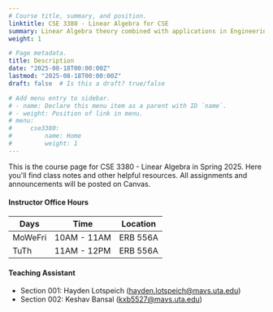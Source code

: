 ```yaml
---
# Course title, summary, and position.
linktitle: CSE 3380 - Linear Algebra for CSE
summary: Linear Algebra theory combined with applications in Engineering and Computer Science.
weight: 1

# Page metadata.
title: Description
date: "2025-08-18T00:00:00Z"
lastmod: "2025-08-18T00:00:00Z"
draft: false  # Is this a draft? true/false

# Add menu entry to sidebar.
# - name: Declare this menu item as a parent with ID `name`.
# - weight: Position of link in menu.
# menu:
#     cse3380:
#         name: Home
#         weight: 1
---
```


This is the course page for CSE 3380 - Linear Algebra in Spring 2025. Here you'll find class notes and other helpful resources. All assignments and announcements will be posted on Canvas.

#### Instructor Office Hours

| Days    | Time        | Location |
| ------- | ----------- | -------- |
| MoWeFri | 10AM - 11AM | ERB 556A |
| TuTh    | 11AM - 12PM | ERB 556A |

#### Teaching Assistant

- Section 001: Hayden Lotspeich (hayden.lotspeich@mavs.uta.edu)
- Section 002: Keshav Bansal (kxb5527@mavs.uta.edu)